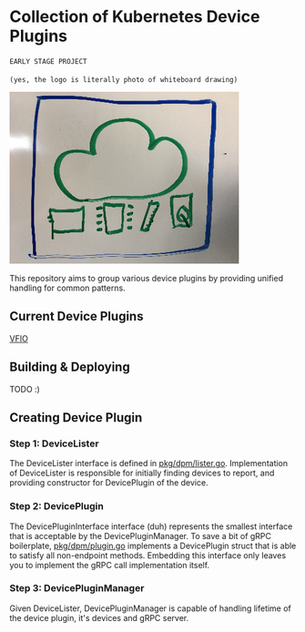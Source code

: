 # Collection of Kubernetes Device Plugins

```
EARLY STAGE PROJECT

(yes, the logo is literally photo of whiteboard drawing)
```

![Logo](/docs/logo.jpg)

This repository aims to group various device plugins by providing unified
handling for common patterns.

## Current Device Plugins

[VFIO](docs/vfio/README.md)

## Building & Deploying

TODO :)

## Creating Device Plugin

### Step 1: DeviceLister

The DeviceLister interface is defined in [pkg/dpm/lister.go](pkg/dpm/lister.go).
Implementation of DeviceLister is responsible for initially finding devices to
report, and providing constructor for DevicePlugin of the device.

### Step 2: DevicePlugin

The DevicePluginInterface interface (duh) represents the smallest interface
that is acceptable by the DevicePluginManager. To save a bit of gRPC
boilerplate, [pkg/dpm/plugin.go](pkg/dpm/plugin.go) implements a DevicePlugin
struct that is able to satisfy all non-endpoint methods. Embedding this
interface only leaves you to implement the gRPC call implementation itself.

### Step 3: DevicePluginManager

Given DeviceLister, DevicePluginManager is capable of handling lifetime of the
device plugin, it's devices and gRPC server.
